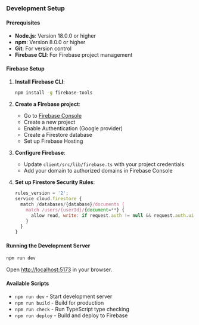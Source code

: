 ### Development Setup

#### Prerequisites

- **Node.js**: Version 18.0.0 or higher
- **npm**: Version 8.0.0 or higher
- **Git**: For version control
- **Firebase CLI**: For Firebase project management

#### Firebase Setup

1. **Install Firebase CLI**:

   ```bash
   npm install -g firebase-tools
   ```

2. **Create a Firebase project**:

   - Go to [Firebase Console](https://console.firebase.google.com/)
   - Create a new project
   - Enable Authentication (Google provider)
   - Create a Firestore database
   - Set up Firebase Hosting

3. **Configure Firebase**:

   - Update `client/src/lib/firebase.ts` with your project credentials
   - Add your domain to authorized domains in Firebase Console

4. **Set up Firestore Security Rules**:
   ```javascript
   rules_version = '2';
   service cloud.firestore {
     match /databases/{database}/documents {
       match /users/{userId}/{document=**} {
         allow read, write: if request.auth != null && request.auth.uid == userId;
       }
     }
   }
   ```

#### Running the Development Server

```bash
npm run dev
```

Open [http://localhost:5173](http://localhost:5173) in your browser.

#### Available Scripts

- `npm run dev` - Start development server
- `npm run build` - Build for production
- `npm run check` - Run TypeScript type checking
- `npm run deploy` - Build and deploy to Firebase
